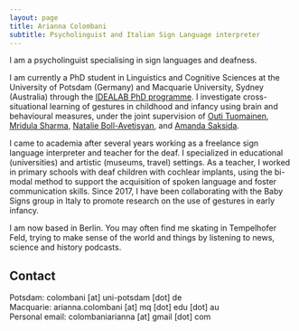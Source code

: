 ```yaml
---
layout: page
title: Arianna Colombani
subtitle: Psycholinguist and Italian Sign Language interpreter
---
```


I am a psycholinguist specialising in sign languages and deafness.  

I am currently a PhD student in Linguistics and Cognitive Sciences at the University of Potsdam (Germany) and Macquarie University, Sydney (Australia) through the [IDEALAB PhD programme](https://phd-idealab.com/). I investigate cross-situational learning of gestures in childhood and infancy using brain and behavioural measures, under the joint supervision of [Outi Tuomainen](https://www.uni-potsdam.de/en/ling/researchgroups/developmental-language-disorders), [Mridula Sharma](https://researchers.mq.edu.au/en/persons/mridula-sharma), [Natalie Boll-Avetisyan](https://sites.google.com/site/bollavetisyan/), and [Amanda Saksida](https://scholar.google.de/citations?user=BIJe21MAAAAJ&hl=de).

I came to academia after several years working as a freelance sign language interpreter and teacher for the deaf. I specialized in educational (universities) and artistic (museums, travel) settings. As a teacher, I worked in primary schools with deaf children with cochlear implants, using the bi-modal method to support the acquisition of spoken language and foster communication skills. Since 2017, I have been collaborating with the Baby Signs group in Italy to promote research on the use of gestures in early infancy.

I am now based in Berlin. You may often find me skating in Tempelhofer Feld, trying to make sense of the world and things by listening to news, science and history podcasts.

## Contact
Potsdam: colombani [at] uni-potsdam [dot] de  
Macquarie: arianna.colombani [at] mq [dot] edu [dot] au  
Personal email: colombaniarianna [at] gmail [dot] com
